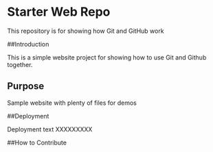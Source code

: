 # Starter Web Repo

This repository is for showing how Git and GitHub work

##Introduction

This is a simple website project for showing how to use Git and Github together.

## Purpose

Sample website with plenty of files for demos

##Deployment

Deployment text XXXXXXXXX

##How to Contribute
